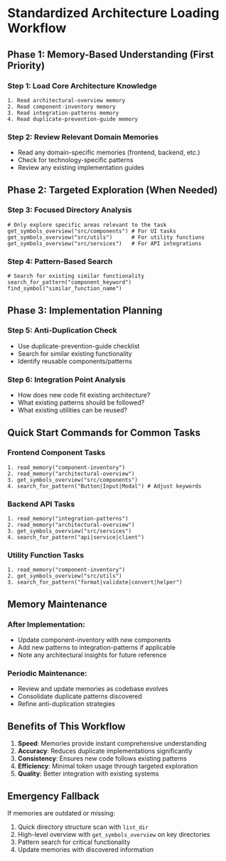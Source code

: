 # Standardized Architecture Loading Workflow

## Phase 1: Memory-Based Understanding (First Priority)

### Step 1: Load Core Architecture Knowledge

```
1. Read architectural-overview memory
2. Read component-inventory memory
3. Read integration-patterns memory
4. Read duplicate-prevention-guide memory
```

### Step 2: Review Relevant Domain Memories

- Read any domain-specific memories (frontend, backend, etc.)
- Check for technology-specific patterns
- Review any existing implementation guides

## Phase 2: Targeted Exploration (When Needed)

### Step 3: Focused Directory Analysis

```
# Only explore specific areas relevant to the task
get_symbols_overview("src/components") # For UI tasks
get_symbols_overview("src/utils")      # For utility functions
get_symbols_overview("src/services")   # For API integrations
```

### Step 4: Pattern-Based Search

```
# Search for existing similar functionality
search_for_pattern("component_keyword")
find_symbol("similar_function_name")
```

## Phase 3: Implementation Planning

### Step 5: Anti-Duplication Check

- Use duplicate-prevention-guide checklist
- Search for similar existing functionality
- Identify reusable components/patterns

### Step 6: Integration Point Analysis

- How does new code fit existing architecture?
- What existing patterns should be followed?
- What existing utilities can be reused?

## Quick Start Commands for Common Tasks

### Frontend Component Tasks

```
1. read_memory("component-inventory")
2. read_memory("architectural-overview")
3. get_symbols_overview("src/components")
4. search_for_pattern("Button|Input|Modal") # Adjust keywords
```

### Backend API Tasks

```
1. read_memory("integration-patterns")
2. read_memory("architectural-overview")
3. get_symbols_overview("src/services")
4. search_for_pattern("api|service|client")
```

### Utility Function Tasks

```
1. read_memory("component-inventory")
2. get_symbols_overview("src/utils")
3. search_for_pattern("format|validate|convert|helper")
```

## Memory Maintenance

### After Implementation:

- Update component-inventory with new components
- Add new patterns to integration-patterns if applicable
- Note any architectural insights for future reference

### Periodic Maintenance:

- Review and update memories as codebase evolves
- Consolidate duplicate patterns discovered
- Refine anti-duplication strategies

## Benefits of This Workflow

1. **Speed**: Memories provide instant comprehensive understanding
2. **Accuracy**: Reduces duplicate implementations significantly
3. **Consistency**: Ensures new code follows existing patterns
4. **Efficiency**: Minimal token usage through targeted exploration
5. **Quality**: Better integration with existing systems

## Emergency Fallback

If memories are outdated or missing:

1. Quick directory structure scan with `list_dir`
2. High-level overview with `get_symbols_overview` on key directories
3. Pattern search for critical functionality
4. Update memories with discovered information

